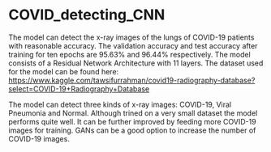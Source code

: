 # COVID_detecting_CNN
The model can detect the x-ray images of the lungs of COVID-19 patients with reasonable accuracy. The validation accuracy and test accuracy after training for ten epochs are 95.63% and  96.44% respectively. The model consists of a Residual Network Architecture with 11 layers. The dataset used for the model can be found here: https://www.kaggle.com/tawsifurrahman/covid19-radiography-database?select=COVID-19+Radiography+Database

The model can detect three kinds of x-ray images: COVID-19, Viral Pneumonia and Normal. Although trined on a very small dataset the model performs quite well. It can be further improved by feeding more COVID-19 images for training. GANs can be a good option to increase the number of COVID-19 images.
